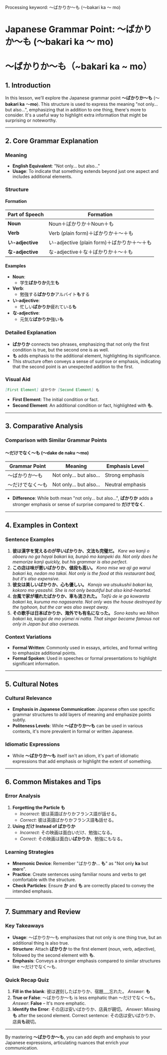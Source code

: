 Processing keyword: ～ばかりか〜も (〜bakari ka 〜 mo)
# Japanese Grammar Point: ～ばかりか〜も (〜bakari ka 〜 mo)
# ～ばかりか〜も（~bakari ka ~ mo）
## 1. Introduction
In this lesson, we'll explore the Japanese grammar point **～ばかりか〜も** (～**bakari ka** ～**mo**). This structure is used to express the meaning "not only... but also...", emphasizing that in addition to one thing, there's more to consider. It's a useful way to highlight extra information that might be surprising or noteworthy.

---
## 2. Core Grammar Explanation
### Meaning
- **English Equivalent**: "Not only... but also..."
- **Usage**: To indicate that something extends beyond just one aspect and includes additional elements.
### Structure
#### Formation
| Part of Speech | Formation                              |
|----------------|----------------------------------------|
| **Noun**       | Noun＋ばかりか＋Noun＋も                |
| **Verb**       | Verb (plain form)＋ばかりか＋～＋も     |
| **い-adjective** | い-adjective (plain form)＋ばかりか＋～＋も |
| **な-adjective** | な-adjective＋な＋ばかりか＋～＋も        |
#### Examples
- **Noun**:
  - 学生**ばかりか**先生**も**
- **Verb**:
  - 勉強する**ばかりか**アルバイト**も**する
- **い-adjective**:
  - 忙しい**ばかりか**疲れている**も**
- **な-adjective**:
  - 元気な**ばかりか**強い**も**
### Detailed Explanation
- **ばかりか** connects two phrases, emphasizing that not only the first condition is true, but the second one is as well.
- **も** adds emphasis to the additional element, highlighting its significance.
- This structure often conveys a sense of surprise or emphasis, indicating that the second point is an unexpected addition to the first.
### Visual Aid
```markdown
[First Element] ばかりか [Second Element] も
```
- **First Element**: The initial condition or fact.
- **Second Element**: An additional condition or fact, highlighted with **も**.
---
## 3. Comparative Analysis
### Comparison with Similar Grammar Points
#### ～だけでなく〜も (～dake de naku ～mo)
| Grammar Point         | Meaning                      | Emphasis Level |
|-----------------------|------------------------------|----------------|
| ～ばかりか〜も         | Not only... but also...      | Strong emphasis |
| ～だけでなく〜も       | Not only... but also...      | Neutral emphasis |
- **Difference**: While both mean "not only... but also...", **ばかりか** adds a stronger emphasis or sense of surprise compared to **だけでなく**.
---
## 4. Examples in Context
### Sentence Examples
1. **彼は漢字を覚えるのが早いばかりか、文法も完璧だ。**
   *Kare wa kanji o oboeru no ga hayai bakari ka, bunpō mo kanpeki da.*
   *Not only does he memorize kanji quickly, but his grammar is also perfect.*
2. **この店は味が悪いばかりか、値段も高い。**
   *Kono mise wa aji ga warui bakari ka, nedan mo takai.*
   *Not only is the food at this restaurant bad, but it's also expensive.*
3. **彼女は美しいばかりか、心も優しい。**
   *Kanojo wa utsukushii bakari ka, kokoro mo yasashii.*
   *She is not only beautiful but also kind-hearted.*
4. **台風で家が壊れたばかりか、車も流された。**
   *Taifū de ie ga kowareta bakari ka, kuruma mo nagasareta.*
   *Not only was the house destroyed by the typhoon, but the car was also swept away.*
5. **その歌手は日本ばかりか、海外でも有名になった。**
   *Sono kashu wa Nihon bakari ka, kaigai de mo yūmei ni natta.*
   *That singer became famous not only in Japan but also overseas.*
### Context Variations
- **Formal Written**: Commonly used in essays, articles, and formal writing to emphasize additional points.
- **Formal Spoken**: Used in speeches or formal presentations to highlight significant information.
---
## 5. Cultural Notes
### Cultural Relevance
- **Emphasis in Japanese Communication**: Japanese often use specific grammar structures to add layers of meaning and emphasize points subtly.
- **Politeness Levels**: While **～ばかりか〜も** can be used in various contexts, it's more prevalent in formal or written Japanese.
### Idiomatic Expressions
- While **～ばかりか〜も** itself isn't an idiom, it's part of idiomatic expressions that add emphasis or highlight the extent of something.
---
## 6. Common Mistakes and Tips
### Error Analysis
1. **Forgetting the Particle も**
   - *Incorrect*: 彼は英語ばかりかフランス語が話せる。
   - *Correct*: 彼は英語ばかりかフランス語**も**話せる。
2. **Using だけ Instead of ばかりか**
   - *Incorrect*: その映画は面白いだけ、勉強になる。
   - *Correct*: その映画は面白い**ばかりか**、勉強にもなる。
### Learning Strategies
- **Mnemonic Device**: Remember "ばかり**か**... **も**" as "Not only **ka** but **mo**re".
- **Practice**: Create sentences using familiar nouns and verbs to get comfortable with the structure.
- **Check Particles**: Ensure **か** and **も** are correctly placed to convey the intended emphasis.
---
## 7. Summary and Review
### Key Takeaways
- **Usage**: ～ばかりか〜も emphasizes that not only is one thing true, but an additional thing is also true.
- **Structure**: Attach **ばかりか** to the first element (noun, verb, adjective), followed by the second element with **も**.
- **Emphasis**: Conveys a stronger emphasis compared to similar structures like ～だけでなく〜も.
### Quick Recap Quiz
1. **Fill in the blank**: 彼は遅刻したばかりか、宿題___忘れた。
   *Answer*: **も**
2. **True or False**: ～ばかりか〜も is less emphatic than ～だけでなく〜も。
   *Answer*: **False** – It's more emphatic.
3. **Identify the Error**: その店は安いばかりか、店員が親切。
   *Answer*: Missing **も** after the second element. Correct sentence: その店は安いばかりか、店員**も**親切。
---
By mastering **～ばかりか〜も**, you can add depth and emphasis to your Japanese expressions, articulating nuances that enrich your communication.
